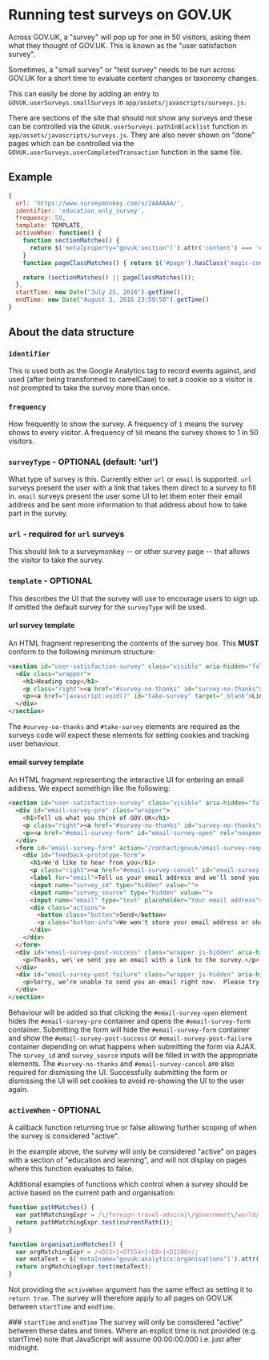 # Running test surveys on GOV.UK

Across GOV.UK, a "survey" will pop up for one in 50 visitors, asking them what they thought of GOV.UK. This is known as the "user satisfaction survey".

Sometimes, a "small survey" or "test survey" needs to be run across GOV.UK for a short time to evaluate content changes or taxonomy changes.

This can easily be done by adding an entry to `GOVUK.userSurveys.smallSurveys` in `app/assets/javascripts/surveys.js`.

There are sections of the site that should not show any surveys and these can be controlled via the `GOVUK.userSurveys.pathInBlacklist` function in `app/assets/javascripts/surveys.js`.  They are also never shown on "done" pages which can be controlled via the `GOVUK.userSurveys.userCompletedTransaction` function in the same file.

## Example

```javascript
{
  url: 'https://www.surveymonkey.com/s/2AAAAAA/',
  identifier: 'education_only_survey',
  frequency: 50,
  template: TEMPLATE,
  activeWhen: function() {
    function sectionMatches() {
      return $('meta[property="govuk:section"]').attr('content') === 'education and learning';
    }
    function pageClassMatches() { return $('#page').hasClass('magic-content'); }

    return (sectionMatches() || pageClassMatches());
  },
  startTime: new Date("July 25, 2016").getTime(),
  endTime: new Date("August 3, 2016 23:59:50").getTime()
}
```

## About the data structure

### `identifier`
This is used both as the Google Analytics tag to record events against, and used (after being transformed to camelCase) to set a cookie so a visitor is not prompted to take the survey more than once.

### `frequency`
How frequently to show the survey. A frequency of `1` means the survey shows to every visitor. A frequency of `50` means the survey shows to 1 in 50 visitors.

### `surveyType` - OPTIONAL (default: 'url')
What type of survey is this.  Currently either `url` or `email` is supported.  `url` surveys present the user with a link that takes them direct to a survey to fill in.  `email` surveys present the user some UI to let them enter their email address and be sent more information to that address about how to take part in the survey.

### `url` - required for `url` surveys
This should link to a surveymonkey -- or other survey page -- that allows the visitor to take the survey.

### `template` - OPTIONAL
This describes the UI that the survey will use to encourage users to sign up.  If omitted the default survey for the `surveyType` will be used.

#### url survey template
An HTML fragment representing the contents of the survey box. This **MUST** conform to the following minimum structure:

```html
<section id="user-satisfaction-survey" class="visible" aria-hidden="false">
  <div class="wrapper">
    <h1>Heading copy</h1>
    <p class="right"><a href="#survey-no-thanks" id="survey-no-thanks">No thanks</a></p>
    <p><a href="javascript:void()" id="take-survey" target="_blank">Link text</a> This will open a short survey on another website</p>
  </div>
</section>
```

The `#survey-no-thanks` and `#take-survey` elements are required as the surveys code will expect these elements for setting cookies and tracking user behaviour.

#### email survey template
An HTML fragment representing the interactive UI for entering an email address.  We expect somethign like the following:

```html
<section id="user-satisfaction-survey" class="visible" aria-hidden="false">
  <div id="email-survey-pre" class="wrapper">
    <h1>Tell us what you think of GOV.UK</h1>
    <p class="right"><a href="#survey-no-thanks" id="survey-no-thanks">No thanks</a></p>
    <p><a href="#email-survey-form" id="email-survey-open" rel="noopener noreferrer">Your feedback will help us improve this website</a></p>
  </div>
  <form id="email-survey-form" action="/contact/govuk/email-survey-request" method="post" class="wrapper js-hidden" aria-hidden="true">
    <div id="feedback-prototype-form">
      <h1>We'd like to hear from you</h1>
      <p class="right"><a href="#email-survey-cancel" id="email-survey-cancel">No thanks</a></p>
      <label for="email">Tell us your email address and we'll send you a link to a quick feedback form.</label>
      <input name="survey_id" type="hidden" value="">
      <input name="survey_source" type="hidden" value="">
      <input name="email" type="text" placeholder="Your email address">
      <div class="actions">
        <button class="button">Send</button>
        <p class="button-info">We won't store your email address or share it with anyone</span>
      </div>
    </div>
  </form>
  <div id="email-survey-post-success" class="wrapper js-hidden" aria-hidden="true">
    <p>Thanks, we\'ve sent you an email with a link to the survey.</p>
  </div>
  <div id="email-survey-post-failure" class="wrapper js-hidden" aria-hidden="true">
    <p>Sorry, we’re unable to send you an email right now.  Please try again later.</h2>
  </div>
</section>
```

Behaviour will be added so that clicking the `#email-survey-open` element hides the `#email-survey-pre` container and opens the `#email-survey-form` container.  Submitting the form will hide the `#email-survey-form` container and show the `#email-survey-post-success` or `#email-survey-post-failure` container depending on what happens when submitting the form via AJAX.  The `survey_id` and `survey_source` inputs will be filled in with the appropriate elements.  The `#survey-no-thanks` and `#email-survey-cancel` are also required for dismissing the UI.  Successfully submitting the form or dismissing the UI will set cookies to avoid re-showing the UI to the user again.

### `activeWhen` - OPTIONAL
A callback function returning true or false allowing further scoping of when the survey is considered "active".

In the example above, the survey will only be considered "active" on pages with a section of "education and learning", and will not display on pages where this function evaluates to false.

Additional examples of functions which control when a survey should be active based on the current path and organisation:

```javascript
function pathMatches() {
  var pathMatchingExpr = /\/foreign-travel-advice|\/government\/world/;
  return pathMatchingExpr.test(currentPath());
}

function organisationMatches() {
  var orgMatchingExpr = /<D13>|<OT554>|<D8>|<D1196>/;
  var metaText = $('meta[name="govuk:analytics:organisations"]').attr('content') || "";
  return orgMatchingExpr.test(metaText);
}
```

Not providing the `activeWhen` argument has the same effect as setting it to `return true`. The survey will therefore apply to all pages on GOV.UK between `startTime` and `endTime`.

### `startTime` and `endTime`
The survey will only be considered "active" between these dates and times. Where an explicit time is not provided (e.g. startTime) note that JavaScript will assume 00:00:00.000 i.e. just after midnight.
